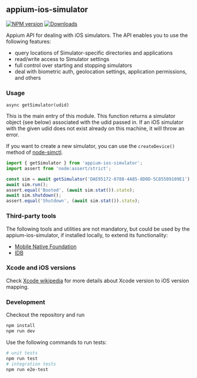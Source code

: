 ## appium-ios-simulator

[![NPM version](http://img.shields.io/npm/v/appium-ios-simulator.svg)](https://npmjs.org/package/appium-ios-simulator)
[![Downloads](http://img.shields.io/npm/dm/appium-ios-simulator.svg)](https://npmjs.org/package/appium-ios-simulator)


Appium API for dealing with iOS simulators. The API enables you to use the following features:

- query locations of Simulator-specific directories and applications
- read/write access to Simulator settings
- full control over starting and stopping simulators
- deal with biometric auth, geolocation settings, application permissions, and others

### Usage

`async getSimulator(udid)`

This is the main entry of this module.
This function returns a simulator object (see below) associated with the udid passed in. If an iOS simulator with the given udid does not exist already on this machine, it will throw an error.

If you want to create a new simulator, you can use the `createDevice()` method of [node-simctl](https://github.com/appium/node-simctl).

```js
import { getSimulator } from 'appium-ios-simulator';
import assert from 'node:assert/strict';

const sim = await getSimulator('DAE95172-0788-4A85-8D0D-5C85509109E1');
await sim.run();
assert.equal('Booted', (await sim.stat()).state);
await sim.shutdown();
assert.equal('Shutdown', (await sim.stat()).state);
```

### Third-party tools

The following tools and utilities are not mandatory, but could be used by the appium-ios-simulator, if installed locally, to extend its functionality:

- [Mobile Native Foundation](https://github.com/MobileNativeFoundation)
- [IDB](https://github.com/facebook/idb)

### Xcode and iOS versions

Check [Xcode wikipedia](https://en.wikipedia.org/wiki/Xcode) for more details about Xcode version to iOS version mapping.

### Development

Checkout the repository and run

```bash
npm install
npm run dev
```

Use the following commands to run tests:

```bash
# unit tests
npm run test
# integration tests
npm run e2e-test
```
